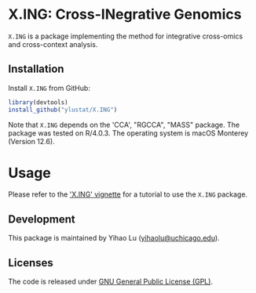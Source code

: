 # X.ING: Cross-INegrative Genomics

`X.ING` is a package implementing the method for integrative cross-omics and cross-context analysis.

## Installation

Install `X.ING` from GitHub: 

```R
library(devtools)
install_github("ylustat/X.ING")
```

Note that `X.ING` depends on the 'CCA', "RGCCA", "MASS" package. The package was tested on R/4.0.3. The operating system is macOS Monterey (Version 12.6).

Usage
=========

Please refer to the ['X.ING' vignette](https://github.com/ylustat/X.ING/blob/master/vignettes/X.ING.pdf) for a tutorial to use the `X.ING` package. 

## Development

This package is maintained by Yihao Lu (yihaolu@uchicago.edu).

## Licenses

The code is released under [GNU General Public License (GPL)](https://opensource.org/licenses/gpl-license).
